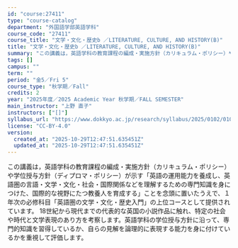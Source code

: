 ```yaml
---
id: "course:27411"
type: "course-catalog"
department: "外国語学部英語学科"
course_code: "27411"
course_title: "文学・文化・歴史b ／LITERATURE, CULTURE, AND HISTORY(B)"
title: "文学・文化・歴史b ／LITERATURE, CULTURE, AND HISTORY(B)"
summary: "この講義は，英語学科の教育課程の編成・実施方針（カリキュラム・ポリシー）や学位授与方針（ディプロマ・ポリシー）が示す「英語の運用能力を養成し、英語圏の言語・文学・文化・社会・国際関係などを理解するための専門知識を身につけた、国際的な視野にた…"
tags: []
campus: ""
term: ""
period: "金5／Fri 5"
course_type: "秋学期／Fall"
credits: 2
year: "2025年度／2025 Academic Year 秋学期／FALL SEMESTER"
main_instructor: "上野 直子"
instructors: ["[]"]
syllabus_url: "https://www.dokkyo.ac.jp/research/syllabus/2025/0102/0102_27411_ja_JP.html"
license: "CC-BY-4.0"
version:
  created_at: "2025-10-29T12:47:51.635451Z"
  updated_at: "2025-10-29T12:47:51.635451Z"
---
```

この講義は，英語学科の教育課程の編成・実施方針（カリキュラム・ポリシー）や学位授与方針（ディプロマ・ポリシー）が示す「英語の運用能力を養成し、英語圏の言語・文学・文化・社会・国際関係などを理解するための専門知識を身につけた、国際的な視野にたつ教養人を育成する」ことを念頭に置いたうえで、１年次の必修科目「英語圏の文学・文化・歴史入門」の上位コースとして提供されています。 18世紀から現代までの代表的な英国の小説作品に触れ、特定の社会や時代と文学表現のあり方を考察します。英語学科の学位授与方針に沿って、専門的知識を習得しているか、自らの見解を論理的に表現する能力を身に付けているかを重視して評価します。
